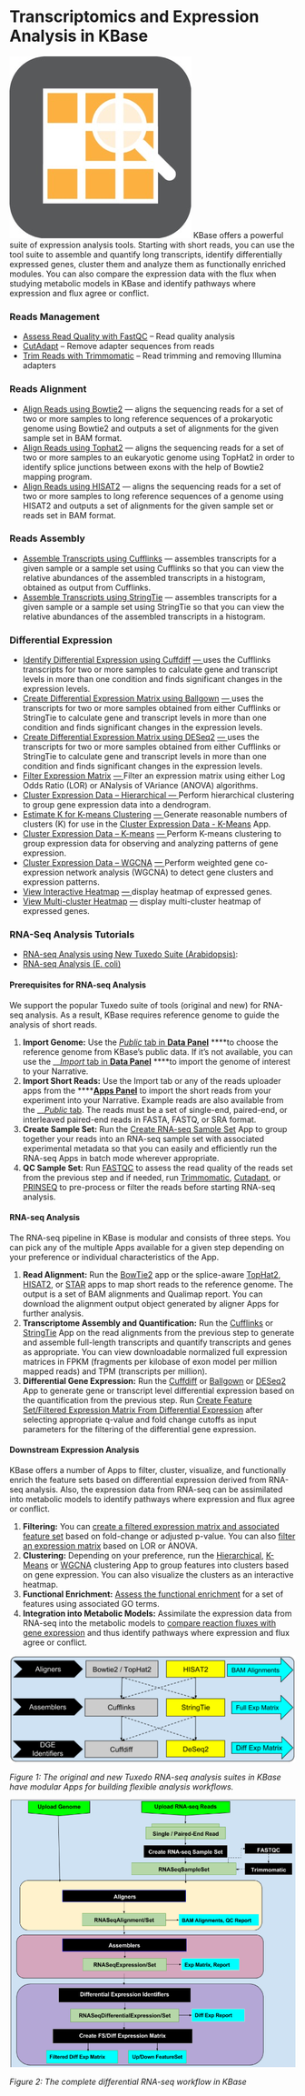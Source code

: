 # Transcriptomics and Expression Analysis in KBase

![](../../.gitbook/assets/expression-1.jpg) KBase offers a powerful suite of expression analysis tools. Starting with short reads, you can use the tool suite to assemble and quantify long transcripts, identify differentially expressed genes, cluster them and analyze them as functionally enriched modules. You can also compare the expression data with the flux when studying metabolic models in KBase and identify pathways where expression and flux agree or conflict.

### **Reads Management**

* [Assess Read Quality with FastQC](https://narrative.kbase.us/#appcatalog/app/kb_fastqc/runFastQC/release) – Read quality analysis
* [CutAdapt](https://narrative.kbase.us/#appcatalog/app/kb_cutadapt/remove_adapters/release) – Remove adapter sequences from reads
* [Trim Reads with Trimmomatic](https://narrative.kbase.us/#appcatalog/app/kb_trimmomatic/run_trimmomatic/release) – Read trimming and removing Illumina adapters

### **Reads Alignment**

* [Align Reads using Bowtie2](https://narrative.kbase.us/#appcatalog/app/KBaseRNASeq/align_reads_using_bowtie2/release) — aligns the sequencing reads for a set of two or more samples to long reference sequences of a prokaryotic genome using Bowtie2 and outputs a set of alignments for the given sample set in BAM format.
* [Align Reads using Tophat2](https://narrative.kbase.us/#appcatalog/app/KBaseRNASeq/align_reads_using_tophat/release) — aligns the sequencing reads for a set of two or more samples to an eukaryotic genome using TopHat2 in order to identify splice junctions between exons with the help of Bowtie2 mapping program.
* [Align Reads using HISAT2](https://narrative.kbase.us/#appcatalog/app/KBaseRNASeq/align_reads_using_hisat2/release) — aligns the sequencing reads for a set of two or more samples to long reference sequences of a genome using HISAT2 and outputs a set of alignments for the given sample set or reads set in BAM format.

### **Reads Assembly**

* [Assemble Transcripts using Cufflinks](https://narrative.kbase.us/#appcatalog/app/KBaseRNASeq/assemble_transcripts_with_cufflinks/release) — assembles transcripts for a given sample or a sample set using Cufflinks so that you can view the relative abundances of the assembled transcripts in a histogram, obtained as output from Cufflinks.
* [Assemble Transcripts using StringTie](https://narrative.kbase.us/#catalog/apps/KBaseRNASeq/assemble_transcripts_with_stringtie/release) — assembles transcripts for a given sample or a sample set using StringTie so that you can view the relative abundances of the assembled transcripts in a histogram.

### **Differential Expression**

* [Identify Differential Expression using Cuffdiff](https://narrative.kbase.us/#catalog/apps/KBaseRNASeq/identify_differential_expression_using_cuffdiff/release) [— ](https://narrative.kbase.us/#catalog/apps/KBaseRNASeq/identify_differential_expression_using_cuffdiff/release)uses the Cufflinks transcripts for two or more samples to calculate gene and transcript levels in more than one condition and finds significant changes in the expression levels.
* [Create Differential Expression Matrix using Ballgown](https://narrative.kbase.us/#catalog/apps/KBaseRNASeq/identify_differential_expression_using_ballgown/release) [— ](https://narrative.kbase.us/#catalog/apps/KBaseRNASeq/identify_differential_expression_using_ballgown/release)uses the transcripts for two or more samples obtained from either Cufflinks or StringTie to calculate gene and transcript levels in more than one condition and finds significant changes in the expression levels.
* [Create Differential Expression Matrix using DESeq2](https://narrative.kbase.us/#catalog/apps/kb_deseq/run_DESeq2/release) [— ](https://narrative.kbase.us/#catalog/apps/kb_deseq/run_DESeq2/release)uses the transcripts for two or more samples obtained from either Cufflinks or StringTie to calculate gene and transcript levels in more than one condition and finds significant changes in the expression levels.
* [Filter Expression Matrix](https://narrative.kbase.us/#catalog/apps/CoExpression/expression_toolkit_filter_expression/release) [— ](https://narrative.kbase.us/#catalog/apps/CoExpression/expression_toolkit_filter_expression/release)Filter an expression matrix using either Log Odds Ratio \(LOR\) or ANalysis of VAriance \(ANOVA\) algorithms.
* [Cluster Expression Data – Hierarchical ](https://narrative.kbase.us/#catalog/apps/KBaseFeatureValues/expression_toolkit_cluster_hierarchical/release)[— ](https://narrative.kbase.us/#catalog/apps/KBaseFeatureValues/expression_toolkit_cluster_hierarchical/release)Perform hierarchical clustering to group gene expression data into a dendrogram.
* [Estimate K for K-means Clustering](https://narrative.kbase.us/#catalog/apps/KBaseFeatureValues/expression_toolkit_estimate_k/release) [— ](https://narrative.kbase.us/#catalog/apps/KBaseFeatureValues/expression_toolkit_estimate_k/release)Generate reasonable numbers of clusters \(K\) for use in the [Cluster Expression Data - K-Means](https://narrative.kbase.us/#catalog/apps/KBaseFeatureValues/expression_toolkit_cluster_k_means/release) App.
* [Cluster Expression Data – K-means](https://narrative.kbase.us/#catalog/apps/KBaseFeatureValues/expression_toolkit_cluster_k_means/release) [— ](https://narrative.kbase.us/#catalog/apps/KBaseFeatureValues/expression_toolkit_cluster_k_means/release)Perform K-means clustering to group expression data for observing and analyzing patterns of gene expression.
* [Cluster Expression Data – WGCNA](https://narrative.kbase.us/#catalog/apps/CoExpression/expression_toolkit_cluster_WGCNA/release) [— ](https://narrative.kbase.us/#catalog/apps/CoExpression/expression_toolkit_cluster_WGCNA/release)Perform weighted gene co-expression network analysis \(WGCNA\) to detect gene clusters and expression patterns.
* [View Interactive Heatmap](https://narrative.kbase.us/#catalog/apps/kb_cummerbund/view_expression_interactive_heatmap/release) [— ](https://narrative.kbase.us/#catalog/apps/kb_cummerbund/view_expression_interactive_heatmap/release)display heatmap of expressed genes. 
* [View Multi-cluster Heatmap](https://narrative.kbase.us/#catalog/apps/CoExpression/expression_toolkit_view_heatmap/release) [—](https://narrative.kbase.us/#catalog/apps/CoExpression/expression_toolkit_view_heatmap/release) display multi-cluster heatmap of expressed genes.

### **RNA-Seq Analysis Tutorials**

* [RNA-seq Analysis using New Tuxedo Suite \(Arabidopsis\)](https://narrative.kbase.us/narrative/ws.19391.obj.1): 
* [RNA-seq Analysis \(E. coli\)](https://narrative.kbase.us/narrative/ws.50093.obj.1)

#### Prerequisites for RNA-seq Analysis

We support the popular Tuxedo suite of tools \(original and new\) for RNA-seq analysis. As a result, KBase requires reference genome to guide the analysis of short reads. 

1. **Import Genome:** Use the [_Public_ tab in **Data Panel**](../../getting-started/narrative-user-guide/add-data-to-your-narrative.md) ****to choose the reference genome from KBase’s public data. If it’s not available, you can use the __[_Import_ tab in **Data Panel**](../../getting-started/narrative-user-guide/add-data-to-your-narrative.md) ****to import the genome of interest to your Narrative.
2. **Import Short Reads:** Use the Import tab or any of the reads uploader apps from the ****[**Apps Panel**](../../getting-started/narrative-user-guide/browse-kbase-analysis-tools.md) to import the short reads from your experiment into your Narrative. Example reads are also available from the __[_Public_ tab](../../getting-started/narrative-user-guide/add-data-to-your-narrative.md). The reads must be a set of single-end, paired-end, or interleaved paired-end reads in FASTA, FASTQ, or SRA format.
3. **Create Sample Set:** Run the [Create RNA-seq Sample Set](https://narrative.kbase.us/#catalog/apps/KBaseRNASeq/describe_rnaseq_experiment/release) App to group together your reads into an RNA-seq sample set with associated experimental metadata so that you can easily and efficiently run the RNA-seq Apps in batch mode wherever appropriate.
4. **QC Sample Set:** Run [FASTQC](https://narrative.kbase.us/#appcatalog/app/kb_fastqc/runFastQC/release) to assess the read quality of the reads set from the previous step and if needed, run [Trimmomatic](https://narrative.kbase.us/#appcatalog/app/kb_trimmomatic/run_trimmomatic/release), [Cutadapt](https://narrative.kbase.us/#appcatalog/app/kb_cutadapt/remove_adapters/release), or [PRINSEQ](https://narrative.kbase.us/#appcatalog/app/kb_PRINSEQ/execReadLibraryPRINSEQ/release) to pre-process or filter the reads before starting RNA-seq analysis.

#### RNA-seq Analysis

The RNA-seq pipeline in KBase is modular and consists of three steps. You can pick any of the multiple Apps available for a given step depending on your preference or individual characteristics of the App.

1. **Read Alignment:** Run the [BowTie2](https://narrative.kbase.us/#appcatalog/app/kb_Bowtie2/align_reads_using_bowtie2/release) app or the splice-aware [TopHat2](https://narrative.kbase.us/#catalog/apps/kb_tophat2/align_reads_using_tophat2/release), [HISAT2](https://narrative.kbase.us/#catalog/apps/kb_hisat2/align_reads_using_hisat2/release), or [STAR](https://narrative.kbase.us/#catalog/apps/STAR/align_reads_using_STAR/beta) apps to map short reads to the reference genome. The output is a set of BAM alignments and Qualimap report. You can download the alignment output object generated by aligner Apps for further analysis.
2. **Transcriptome Assembly and Quantification:** Run the [Cufflinks](https://narrative.kbase.us/#catalog/apps/kb_cufflinks/assemble_transcripts_using_cufflinks/release) or [StringTie](https://narrative.kbase.us/#catalog/apps/kb_stringtie/run_stringtie/release) App on the read alignments from the previous step to generate and assemble full-length transcripts and quantify transcripts and genes as appropriate. You can view downloadable normalized full expression matrices in FPKM \(fragments per kilobase of exon model per million mapped reads\) and TPM \(transcripts per million\).
3. **Differential Gene Expression:** Run the [Cuffdiff](https://narrative.kbase.us/#catalog/apps/kb_cufflinks/run_Cuffdiff/release) or [Ballgown](https://narrative.kbase.us/#catalog/apps/kb_ballgown/run_ballgown_app/release) or [DESeq2](https://narrative.kbase.us/#catalog/apps/kb_deseq/run_DESeq2/release) App to generate gene or transcript level differential expression based on the quantification from the previous step. Run [Create Feature Set/Filtered Expression Matrix From Differential Expression](https://narrative.kbase.us/#appcatalog/app/FeatureSetUtils/upload_featureset_from_diff_expr/release) after selecting appropriate q-value and fold change cutoffs as input parameters for the filtering of the differential gene expression.

#### Downstream Expression Analysis

KBase offers a number of Apps to filter, cluster, visualize, and functionally enrich the feature sets based on differential expression derived from RNA-seq analysis. Also, the expression data from RNA-seq can be assimilated into metabolic models to identify pathways where expression and flux agree or conflict.

1. **Filtering:** You can [create a filtered expression matrix and associated feature set](https://narrative.kbase.us/#catalog/apps/FeatureSetUtils/upload_featureset_from_diff_expr/release) based on fold-change or adjusted p-value. You can also [filter an expression matrix](https://narrative.kbase.us/#catalog/apps/CoExpression/expression_toolkit_filter_expression/release) based on LOR or ANOVA.
2. **Clustering:** Depending on your preference, run the [Hierarchical](https://narrative.kbase.us/#catalog/apps/KBaseFeatureValues/expression_toolkit_cluster_hierarchical/release), [K-Means](https://narrative.kbase.us/#catalog/apps/KBaseFeatureValues/expression_toolkit_cluster_k_means/release) or [WGCNA](https://narrative.kbase.us/#catalog/apps/CoExpression/expression_toolkit_cluster_WGCNA/release) clustering App to group features into clusters based on gene expression. You can also visualize the clusters as an interactive heatmap.
3. **Functional Enrichment:** [Assess the functional enrichment](https://narrative.kbase.us/#appcatalog/app/kb_functional_enrichment_1/functional_enrichment_go_term/release) for a set of features using associated GO terms.
4. **Integration into Metabolic Models:** Assimilate the expression data from RNA-seq into the metabolic models to [compare reaction fluxes with gene expression](https://narrative.kbase.us/#appcatalog/app/fba_tools/compare_flux_with_expression) and thus identify pathways where expression and flux agree or conflict.

[![](../../.gitbook/assets/transcriptomics1.png)](https://kbase.us/wp-content/uploads/2019/02/transcriptomics1.png)

_Figure 1: The original and new Tuxedo RNA-seq analysis suites in KBase have modular Apps for building flexible analysis workflows._

[![](../../.gitbook/assets/transcriptomics2.png)](https://kbase.us/wp-content/uploads/2019/02/transcriptomics2.png)

_Figure 2: The complete differential RNA-seq workflow in KBase_


